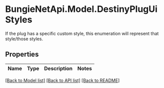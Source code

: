 # BungieNetApi.Model.DestinyPlugUiStyles
If the plug has a specific custom style, this enumeration will represent that style/those styles.
## Properties

Name | Type | Description | Notes
------------ | ------------- | ------------- | -------------

[[Back to Model list]](../README.md#documentation-for-models) [[Back to API list]](../README.md#documentation-for-api-endpoints) [[Back to README]](../README.md)

